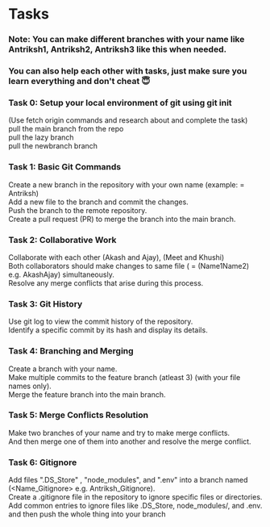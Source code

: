 # Tasks

<h3><b>Note: You can make different branches with your name like Antriksh1, Antriksh2, Antriksh3 like this when needed.</b></h3>
<h3><b>You can also help each other with tasks, just make sure you learn everything and don't cheat 😇</b></h3>

### Task 0: Setup your local environment of git using git init

(Use fetch origin commands and research about and complete the task)<br>
pull the main branch from the repo<br>
pull the lazy branch<br>
pull the newbranch branch<br>


### Task 1: Basic Git Commands

Create a new branch in the repository with your own name (example: <branch name> = Antriksh)<br>
Add a new file to the branch and commit the changes.<br>
Push the branch to the remote repository.<br>
Create a pull request (PR) to merge the branch into the main branch.<br>


### Task 2: Collaborative Work

Collaborate with each other (Akash and Ajay), (Meet and Khushi)<br>
Both collaborators should make changes to same file (<file name> = (Name1Name2) e.g. AkashAjay) simultaneously.<br>
Resolve any merge conflicts that arise during this process.<br>


### Task 3: Git History

Use git log to view the commit history of the repository.<br>
Identify a specific commit by its hash and display its details.<br>


### Task 4: Branching and Merging


Create a branch with your name.<br>
Make multiple commits to the feature branch (atleast 3) (with your file names only).<br>
Merge the feature branch into the main branch.<br>


### Task 5: Merge Conflicts Resolution

Make two branches of your name and try to make merge conflicts.<br>
And then merge one of them into another and resolve the merge conflict.<br>


### Task 6: Gitignore

Add files ".DS_Store" , "node_modules", and ".env" into a branch named (<Name_Gitignore> e.g. Antriksh_Gitignore).<br>
Create a .gitignore file in the repository to ignore specific files or directories.<br>
Add common entries to ignore files like .DS_Store, node_modules/, and .env.<br>
and then push the whole thing into your branch<br>
